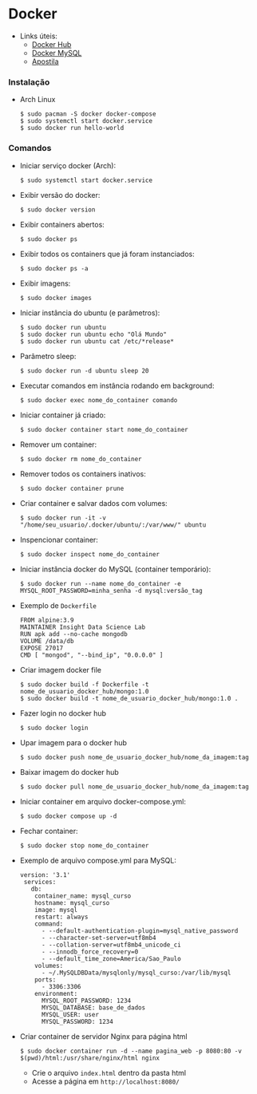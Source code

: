 # Docker
  * Links úteis:
    * [Docker Hub](https://hub.docker.com/)
    * [Docker MySQL](https://hub.docker.com/_/mysql)
    * [Apostila](http://files.cod3r.com.br/apostila-docker.pdf)

### Instalação
  * Arch Linux
    ````
    $ sudo pacman -S docker docker-compose
    $ sudo systemctl start docker.service
    $ sudo docker run hello-world
    ````
### Comandos
  * Iniciar serviço docker (Arch):
    ````
    $ sudo systemctl start docker.service
    ````
  * Exibir versão do docker:
    ````
    $ sudo docker version
    ````
  * Exibir containers abertos:
    ````
    $ sudo docker ps
    ````
  * Exibir todos os containers que já foram instanciados:
    ````
    $ sudo docker ps -a
    ````
  * Exibir imagens:
    ````
    $ sudo docker images
    ````
  * Iniciar instância do ubuntu (e parâmetros):
    ````
    $ sudo docker run ubuntu
    $ sudo docker run ubuntu echo "Olá Mundo"
    $ sudo docker run ubuntu cat /etc/*release*
    ````
  * Parâmetro sleep:
    ````
    $ sudo docker run -d ubuntu sleep 20
    ````
  * Executar comandos em instância rodando em background:
    ````
    $ sudo docker exec nome_do_container comando
    ````
  * Iniciar container já criado:
    ````
    $ sudo docker container start nome_do_container
    ````
  * Remover um container:
    ````
    $ sudo docker rm nome_do_container
    ````
  * Remover todos os containers inativos:
    ````
    $ sudo docker container prune
    ````
  * Criar container e salvar dados com volumes:
    ````
    $ sudo docker run -it -v "/home/seu_usuario/.docker/ubuntu/:/var/www/" ubuntu
    ````
  * Inspencionar container:
    ````
    $ sudo docker inspect nome_do_container
    ````
  * Iniciar instância docker do MySQL (container temporário):
    ````
    $ sudo docker run --name nome_do_container -e MYSQL_ROOT_PASSWORD=minha_senha -d mysql:versão_tag
    ````
  * Exemplo de `Dockerfile`
    ````
    FROM alpine:3.9
    MAINTAINER Insight Data Science Lab
    RUN apk add --no-cache mongodb
    VOLUME /data/db
    EXPOSE 27017
    CMD [ "mongod", "--bind_ip", "0.0.0.0" ]
    ````
  * Criar imagem docker file
    ````
    $ sudo docker build -f Dockerfile -t nome_de_usuario_docker_hub/mongo:1.0
    $ sudo docker build -t nome_de_usuario_docker_hub/mongo:1.0 .
    ````
  * Fazer login no docker hub
    ````
    $ sudo docker login
    ````
  * Upar imagem para o docker hub
    ````
    $ sudo docker push nome_de_usuario_docker_hub/nome_da_imagem:tag
    ````
  * Baixar imagem do docker hub
    ````
    $ sudo docker pull nome_de_usuario_docker_hub/nome_da_imagem:tag
    ````
  * Iniciar container em arquivo docker-compose.yml:
    ````
    $ sudo docker compose up -d
    ````
  * Fechar container:
    ````
    $ sudo docker stop nome_do_container
    ````
  * Exemplo de arquivo compose.yml para MySQL:
    ````
    version: '3.1'
     services:
       db:
        container_name: mysql_curso
        hostname: mysql_curso
        image: mysql
        restart: always
        command:
          - --default-authentication-plugin=mysql_native_password
          - --character-set-server=utf8mb4
          - --collation-server=utf8mb4_unicode_ci
          - --innodb_force_recovery=0
          - --default_time_zone=America/Sao_Paulo
        volumes:
          - ~/.MySQLDBData/mysqlonly/mysql_curso:/var/lib/mysql
        ports:
          - 3306:3306
        environment:
          MYSQL_ROOT_PASSWORD: 1234
          MYSQL_DATABASE: base_de_dados
          MYSQL_USER: user
          MYSQL_PASSWORD: 1234
    ````
  * Criar container de servidor Nginx para página html
    ````
    $ sudo docker container run -d --name pagina_web -p 8080:80 -v $(pwd)/html:/usr/share/nginx/html nginx
    ````
    * Crie o arquivo `index.html` dentro da pasta html
    * Acesse a página em `http://localhost:8080/`
